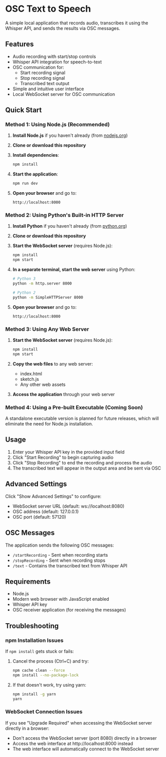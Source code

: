 # OSC Text to Speech

A simple local application that records audio, transcribes it using the Whisper API, and sends the results via OSC messages.

## Features

- Audio recording with start/stop controls
- Whisper API integration for speech-to-text
- OSC communication for:
  - Start recording signal
  - Stop recording signal
  - Transcribed text output
- Simple and intuitive user interface
- Local WebSocket server for OSC communication

## Quick Start

### Method 1: Using Node.js (Recommended)

1. **Install Node.js** if you haven't already (from [nodejs.org](https://nodejs.org/))

2. **Clone or download this repository**

3. **Install dependencies**:
   ```bash
   npm install
   ```

4. **Start the application**:
   ```bash
   npm run dev
   ```

5. **Open your browser** and go to:
   ```
   http://localhost:8000
   ```

### Method 2: Using Python's Built-in HTTP Server

1. **Install Python** if you haven't already (from [python.org](https://python.org))

2. **Clone or download this repository**

3. **Start the WebSocket server** (requires Node.js):
   ```bash
   npm install
   npm start
   ```

4. **In a separate terminal, start the web server** using Python:
   ```bash
   # Python 3
   python -m http.server 8000
   
   # Python 2
   python -m SimpleHTTPServer 8000
   ```

5. **Open your browser** and go to:
   ```
   http://localhost:8000
   ```

### Method 3: Using Any Web Server

1. **Start the WebSocket server** (requires Node.js):
   ```bash
   npm install
   npm start
   ```

2. **Copy the web files** to any web server:
   - index.html
   - sketch.js
   - Any other web assets

3. **Access the application** through your web server

### Method 4: Using a Pre-built Executable (Coming Soon)

A standalone executable version is planned for future releases, which will eliminate the need for Node.js installation.

## Usage

1. Enter your Whisper API key in the provided input field
2. Click "Start Recording" to begin capturing audio
3. Click "Stop Recording" to end the recording and process the audio
4. The transcribed text will appear in the output area and be sent via OSC

## Advanced Settings

Click "Show Advanced Settings" to configure:
- WebSocket server URL (default: ws://localhost:8080)
- OSC address (default: 127.0.0.1)
- OSC port (default: 57120)

## OSC Messages

The application sends the following OSC messages:

- `/startRecording` - Sent when recording starts
- `/stopRecording` - Sent when recording stops
- `/text` - Contains the transcribed text from Whisper API

## Requirements

- Node.js
- Modern web browser with JavaScript enabled
- Whisper API key
- OSC receiver application (for receiving the messages)

## Troubleshooting

### npm Installation Issues

If `npm install` gets stuck or fails:

1. Cancel the process (Ctrl+C) and try:
   ```bash
   npm cache clean --force
   npm install --no-package-lock
   ```

2. If that doesn't work, try using yarn:
   ```bash
   npm install -g yarn
   yarn
   ```

### WebSocket Connection Issues

If you see "Upgrade Required" when accessing the WebSocket server directly in a browser:
- Don't access the WebSocket server (port 8080) directly in a browser
- Access the web interface at http://localhost:8000 instead
- The web interface will automatically connect to the WebSocket server 
